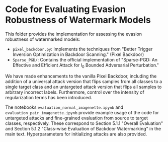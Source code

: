 # Code for Evaluating Evasion Robustness of Watermark Models

This folder provides the implementation for assessing the evasion robustness of watermarked models:

- `pixel_backdoor.py`: Implements the techniques from "Better Trigger Inversion Optimization in Backdoor Scanning." (Pixel Backdoor)
- `Sparse_PGD/`: Contains the official implementation of "Sparse-PGD: An Effective and Efficient Attack for $l_0$ Bounded Adversarial Perturbation."

We have made enhancements to the vanilla Pixel Backdoor, including the addition of a universal attack version that flips samples from all classes to a single target class and an untargeted attack version that flips all samples to arbitrary incorrect labels. Furthermore, control over the intensity of regularization terms has been introduced.

The notebooks `evaluation_normal_imagenette.ipynb` and `evaluation_pair_imagenette.ipynb` provide example usage of the code for untargeted attacks and fine-grained evaluation from source to target classes, respectively. These correspond to Section 5.1.1 "Overall Evaluation" and Section 5.1.2 "Class-wise Evaluation of Backdoor Watermarking" in the main text. Hyperparameters for initializing attacks are also provided.